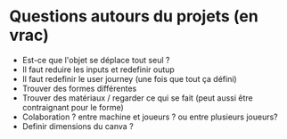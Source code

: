 # Questions autours du projets (en vrac)
- Est-ce que l'objet se déplace tout seul ?
- Il faut reduire les inputs et redefinir outup
- Il faut redefinir le user journey (une fois que tout ça défini)
- Trouver des formes différentes
- Trouver des matériaux / regarder ce qui se fait (peut aussi être contraignant pour le forme)
- Colaboration ? entre machine et joueurs ? ou entre plusieurs joueurs?
- Definir dimensions du canva ?